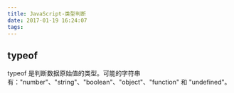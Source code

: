 ```yaml
---
title: JavaScript-类型判断
date: 2017-01-19 16:24:07
tags:
---
```



## typeof

typeof 是判断数据原始值的类型。可能的字符串有："number"、"string"、"boolean"、"object"、"function" 和 "undefined"。
